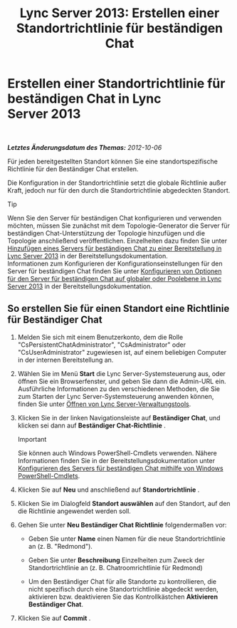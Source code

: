 ﻿---
title: 'Lync Server 2013: Erstellen einer Standortrichtlinie für beständigen Chat'
TOCTitle: Erstellen einer Standortrichtlinie für beständigen Chat
ms:assetid: 1327ff5c-b859-4010-a240-e0b2b084b5bd
ms:mtpsurl: https://technet.microsoft.com/de-de/library/JJ204693(v=OCS.15)
ms:contentKeyID: 49293246
ms.date: 05/19/2016
mtps_version: v=OCS.15
ms.translationtype: HT
---

# Erstellen einer Standortrichtlinie für beständigen Chat in Lync Server 2013

 

_**Letztes Änderungsdatum des Themas:** 2012-10-06_

Für jeden bereitgestellten Standort können Sie eine standortspezifische Richtlinie für den Beständiger Chat erstellen.

Die Konfiguration in der Standortrichtlinie setzt die globale Richtlinie außer Kraft, jedoch nur für den durch die Standortrichtlinie abgedeckten Standort.


> [!TIP]
> Wenn Sie den Server für beständigen Chat konfigurieren und verwenden möchten, müssen Sie zunächst mit dem Topologie-Generator die Server für beständigen Chat-Unterstützung der Topologie hinzufügen und die Topologie anschließend veröffentlichen. Einzelheiten dazu finden Sie unter <A href="lync-server-2013-adding-persistent-chat-server-to-your-deployment.md">Hinzufügen eines Servers für beständigen Chat zu einer Bereitstellung in Lync Server 2013</A> in der Bereitstellungsdokumentation.<BR>Informationen zum Konfigurieren der Konfigurationseinstellungen für den Server für beständigen Chat finden Sie unter <A href="lync-server-2013-configure-persistent-chat-server-options-globally-or-for-persistent-chat-server-pool.md">Konfigurieren von Optionen für den Server für beständigen Chat auf globaler oder Poolebene in Lync Server 2013</A> in der Bereitstellungsdokumentation.



## So erstellen Sie für einen Standort eine Richtlinie für Beständiger Chat

1.  Melden Sie sich mit einem Benutzerkonto, dem die Rolle "CsPersistentChatAdministrator", "CsAdministrator" oder "CsUserAdministrator" zugewiesen ist, auf einem beliebigen Computer in der internen Bereitstellung an.

2.  Wählen Sie im Menü **Start** die Lync Server-Systemsteuerung aus, oder öffnen Sie ein Browserfenster, und geben Sie dann die Admin-URL ein. Ausführliche Informationen zu den verschiedenen Methoden, die Sie zum Starten der Lync Server-Systemsteuerung anwenden können, finden Sie unter [Öffnen von Lync Server-Verwaltungstools](lync-server-2013-open-lync-server-administrative-tools.md).

3.  Klicken Sie in der linken Navigationsleiste auf **Beständiger Chat**, und klicken sei dann auf **Beständiger Chat-Richtlinie** .
    

    > [!IMPORTANT]
    > Sie können auch Windows PowerShell-Cmdlets verwenden. Nähere Informationen finden Sie in der Bereitstellungsdokumentation unter <A href="configuring-persistent-chat-server-by-using-windows-powershell-cmdlets.md">Konfigurieren des Servers für beständigen Chat mithilfe von Windows PowerShell-Cmdlets</A>.



4.  Klicken Sie auf **Neu** und anschließend auf **Standortrichtlinie** .

5.  Klicken Sie im Dialogfeld **Standort auswählen** auf den Standort, auf den die Richtlinie angewendet werden soll.

6.  Gehen Sie unter **Neu Beständiger Chat Richtlinie** folgendermaßen vor:
    
      - Geben Sie unter **Name** einen Namen für die neue Standortrichtlinie an (z. B. "Redmond").
    
      - Geben Sie unter **Beschreibung** Einzelheiten zum Zweck der Standortrichtlinie an (z. B. Chatroomrichtlinie für Redmond)
    
      - Um den Beständiger Chat für alle Standorte zu kontrollieren, die nicht spezifisch durch eine Standortrichtlinie abgedeckt werden, aktivieren bzw. deaktivieren Sie das Kontrollkästchen **Aktivieren Beständiger Chat**.

7.  Klicken Sie auf **Commit** .

